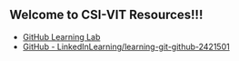 ## Welcome to CSI-VIT Resources!!!

- [GitHub Learning Lab](https://lab.github.com/)
- [GitHub - LinkedInLearning/learning-git-github-2421501](https://github.com/LinkedInLearning/learning-git-github-2421501)
